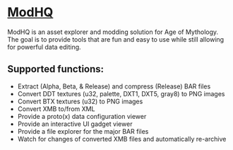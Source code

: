 [ModHQ](http://weesals.wordpress.com/?s=ModHQ&submit=Search)
=====

ModHQ is an asset explorer and modding solution for Age of Mythology. The goal is to provide tools that are fun and easy to use while still allowing for powerful data editing.

## Supported functions:

* Extract (Alpha, Beta, & Release) and compress (Release) BAR files
* Convert DDT textures (u32, palette, DXT1, DXT5, gray8) to PNG images
* Convert BTX textures (u32) to PNG images
* Convert XMB to/from XML
* Provide a proto(x) data configuration viewer
* Provide an interactive UI gadget viewer
* Provide a file explorer for the major BAR files
* Watch for changes of converted XMB files and automatically re-archive
